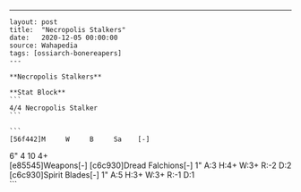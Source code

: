 ---
    layout: post
    title:  "Necropolis Stalkers"
    date:   2020-12-05 00:00:00
    source: Wahapedia
    tags: [ossiarch-bonereapers]
    ---
    
    **Necropolis Stalkers**
    
    **Stat Block**
    ```
    4/4 Necropolis Stalker
    ```
    
    ```
    [56f442]M     W     B     Sa    [-]
6"    4     10    4+    
[e85545]Weapons[-]
[c6c930]Dread Falchions[-]
1"     A:3    H:4+   W:3+   R:-2   D:2   
[c6c930]Spirit Blades[-]
1"     A:5    H:3+   W:3+   R:-1   D:1   
    ```
    
    
    
